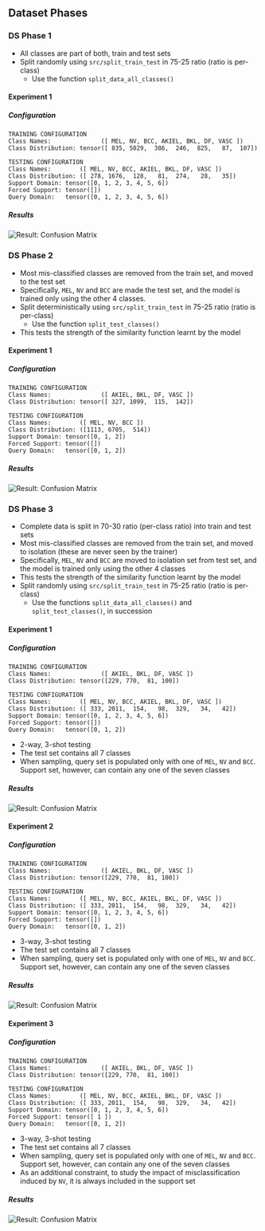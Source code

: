 ## Dataset Phases

### DS Phase 1

- All classes are part of both, train and test sets
- Split randomly using `src/split_train_test` in 75-25 ratio (ratio is per-class)
    - Use the function `split_data_all_classes()`

#### Experiment 1

##### Configuration
```
TRAINING CONFIGURATION
Class Names:              ([ MEL, NV, BCC, AKIEL, BKL, DF, VASC ])
Class Distribution: tensor([ 835, 5029,  386,  246,  825,   87,  107])

TESTING CONFIGURATION
Class Names:        ([ MEL, NV, BCC, AKIEL, BKL, DF, VASC ])
Class Distribution: ([ 278, 1676,  128,   81,  274,   28,   35])
Support Domain: tensor([0, 1, 2, 3, 4, 5, 6])
Forced Support: tensor([])
Query Domain:   tensor([0, 1, 2, 3, 4, 5, 6])
```

##### Results
![Result: Confusion Matrix](/assets/confusion-matrix/ds-phase-1_exp-1.jpg)

### DS Phase 2

- Most mis-classified classes are removed from the train set, and moved to the test set
- Specifically, `MEL`, `NV` and `BCC` are made the test set, and the model is trained only using the other 4 classes.
- Split deterministically using `src/split_train_test` in 75-25 ratio (ratio is per-class)
    - Use the function `split_test_classes()`
- This tests the strength of the similarity function learnt by the model

#### Experiment 1

##### Configuration
```
TRAINING CONFIGURATION
Class Names:              ([ AKIEL, BKL, DF, VASC ])
Class Distribution: tensor([ 327, 1099,  115,  142])

TESTING CONFIGURATION
Class Names:        ([ MEL, NV, BCC ])
Class Distribution: ([1113, 6705,  514])
Support Domain: tensor([0, 1, 2])
Forced Support: tensor([])
Query Domain:   tensor([0, 1, 2])
```

##### Results
![Result: Confusion Matrix](/assets/confusion-matrix/ds-phase-2_exp-1.jpg)

### DS Phase 3

- Complete data is split in 70-30 ratio (per-class ratio) into train and test sets
- Most mis-classified classes are removed from the train set, and moved to isolation (these are never seen by the trainer)
- Specifically, `MEL`, `NV` and `BCC` are moved to isolation set from test set, and the model is trained only using the other 4 classes
- This tests the strength of the similarity function learnt by the model
- Split randomly using `src/split_train_test` in 75-25 ratio (ratio is per-class)
    - Use the functions `split_data_all_classes()` and `split_test_classes()`, in succession


#### Experiment 1

##### Configuration
```
TRAINING CONFIGURATION
Class Names:              ([ AKIEL, BKL, DF, VASC ])
Class Distribution: tensor([229, 770,  81, 100])

TESTING CONFIGURATION
Class Names:        ([ MEL, NV, BCC, AKIEL, BKL, DF, VASC ])
Class Distribution: ([ 333, 2011,  154,   98,  329,   34,   42])
Support Domain: tensor([0, 1, 2, 3, 4, 5, 6])
Forced Support: tensor([])
Query Domain:   tensor([0, 1, 2])
```

- 2-way, 3-shot testing
- The test set contains all 7 classes
- When sampling, query set is populated only with one of `MEL`, `NV` and `BCC`. Support set, however, can contain any one of the seven classes

##### Results
![Result: Confusion Matrix](/assets/confusion-matrix/ds-phase-3_exp-1.jpg)

#### Experiment 2

##### Configuration
```
TRAINING CONFIGURATION
Class Names:              ([ AKIEL, BKL, DF, VASC ])
Class Distribution: tensor([229, 770,  81, 100])

TESTING CONFIGURATION
Class Names:        ([ MEL, NV, BCC, AKIEL, BKL, DF, VASC ])
Class Distribution: ([ 333, 2011,  154,   98,  329,   34,   42])
Support Domain: tensor([0, 1, 2, 3, 4, 5, 6])
Forced Support: tensor([])
Query Domain:   tensor([0, 1, 2])
```

- 3-way, 3-shot testing
- The test set contains all 7 classes
- When sampling, query set is populated only with one of `MEL`, `NV` and `BCC`. Support set, however, can contain any one of the seven classes

##### Results
![Result: Confusion Matrix](/assets/confusion-matrix/ds-phase-3_exp-2.jpg)



#### Experiment 3

##### Configuration
```
TRAINING CONFIGURATION
Class Names:              ([ AKIEL, BKL, DF, VASC ])
Class Distribution: tensor([229, 770,  81, 100])

TESTING CONFIGURATION
Class Names:        ([ MEL, NV, BCC, AKIEL, BKL, DF, VASC ])
Class Distribution: ([ 333, 2011,  154,   98,  329,   34,   42])
Support Domain: tensor([0, 1, 2, 3, 4, 5, 6])
Forced Support: tensor([ 1 ])
Query Domain:   tensor([0, 1, 2])
```

- 3-way, 3-shot testing
- The test set contains all 7 classes
- When sampling, query set is populated only with one of `MEL`, `NV` and `BCC`. Support set, however, can contain any one of the seven classes
- As an additional constraint, to study the impact of misclassification induced by `NV`, it is always included in the support set

##### Results
![Result: Confusion Matrix](/assets/confusion-matrix/ds-phase-3_exp-3.jpg)

